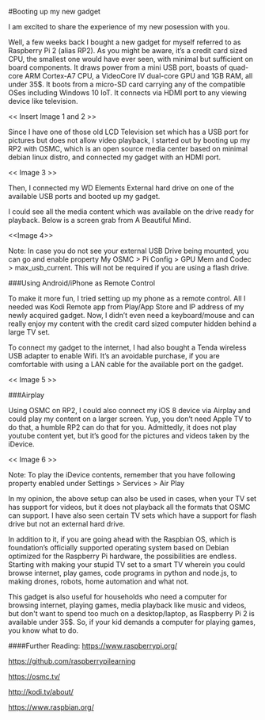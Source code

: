 #Booting up my new gadget

I am excited to share the experience of my new posession with you.

Well, a few weeks back I bought a new gadget for myself referred to as Raspberry Pi 2 (alias RP2). As you might be aware, it’s a credit card sized CPU, the smallest one would have ever seen, with minimal but sufficient on board components. It draws power from a mini USB port, boasts of quad-core ARM Cortex-A7 CPU, a VideoCore IV dual-core GPU and 1GB RAM, all under 35$. It boots from a micro-SD card carrying any of the compatible OSes including Windows 10 IoT. It connects via HDMI port to any viewing device like television.

<< Insert Image 1 and 2 >>

Since I have one of those old LCD Television set which has a USB port for pictures but does not allow video playback, I started out by booting up my RP2 with OSMC, which is an open source media center based on minimal debian linux distro, and connected my gadget with an HDMI port.

<< Image 3 >>

Then, I connected my WD Elements External hard drive on one of the available USB ports and booted up my gadget. 

I could see all the media content which was available on the drive ready for playback. Below is a screen grab from A Beautiful Mind.

<<Image 4>>

Note: In case you do not see your external USB Drive being mounted, you can go and enable property My OSMC > Pi Config > GPU Mem and Codec > max_usb_current. This will not be required if you are using a flash drive.

###Using Android/iPhone as Remote Control

To make it more fun, I tried setting up my phone as a remote control. All I needed was Kodi Remote app from Play/App Store and IP address of my newly acquired gadget. Now, I didn’t even need a keyboard/mouse and can really enjoy my content with the credit card sized computer hidden behind a large TV set.

To  connect my gadget to the internet, I had also bought a Tenda wireless USB adapter to enable Wifi. It’s an avoidable purchase, if you are comfortable with using a LAN cable for the available port on the gadget. 

<< Image 5 >>

###Airplay

Using OSMC on RP2, I could also connect my iOS 8 device via Airplay and could play my content on a larger screen. Yup, you don’t need Apple TV to do that, a humble RP2 can do that for you. Admittedly, it does not play youtube content yet, but it’s good for the pictures and videos taken by the iDevice.

<< Image 6 >>

Note: To play the iDevice contents, remember that you have following property enabled under Settings > Services > Air Play

In my opinion, the above setup can also be used in cases, when your TV set has support for videos, but it does not playback all the formats that OSMC can support. I have also seen certain TV sets which have a support for flash drive but not an external hard drive.

In addition to it, if you are going ahead with the Raspbian OS, which is foundation’s officially supported operating system based on Debian optimized for the Raspberry Pi hardware, the possibilities are endless. Starting with making your stupid TV set to a smart TV wherein you could browse internet, play games, code programs in python and node.js, to making drones, robots, home automation and what not.

This gadget is also useful for households who need a computer for browsing internet, playing games, media playback like music and videos, but don't want to spend too much on a desktop/laptop, as Raspberry Pi 2 is available under 35$. So, if your kid demands a computer for playing games, you know what to do.

####Further Reading:
https://www.raspberrypi.org/

https://github.com/raspberrypilearning

https://osmc.tv/

http://kodi.tv/about/

https://www.raspbian.org/
